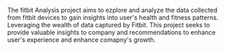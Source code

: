 The fitbit Analysis project aims to ezplore and analyze the data collected from fitbit devices to gain insights into user's health and fitness patterns. Leveraging the wealth of data captured by Fitbit. This project seeks to provide valuable insights to company and recommendations to enhance user's experience and enhance comapny's growth.

